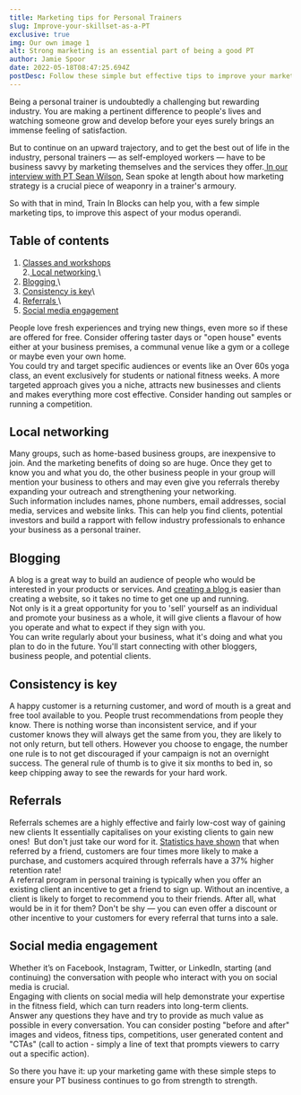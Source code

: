 ```yaml
---
title: Marketing tips for Personal Trainers
slug: Improve-your-skillset-as-a-PT
exclusive: true
img: Our own image 1
alt: Strong marketing is an essential part of being a good PT
author: Jamie Spoor
date: 2022-05-18T08:47:25.694Z
postDesc: Follow these simple but effective tips to improve your marketing skills
---
```

Being a personal trainer is undoubtedly a challenging but rewarding industry. You are making a pertinent difference to people's lives and watching someone grow and develop before your eyes surely brings an immense feeling of satisfaction. 

But to continue on an upward trajectory, and to get the best out of life in the industry, personal trainers — as self-employed workers — have to be business savvy by marketing themselves and the services they offer.[ In our interview with PT Sean Wilson](https://traininblocks.com/blog/sean-wilson-personal-trainer-interview/), Sean spoke at length about how marketing strategy is a crucial piece of weaponry in a trainer's armoury. 

So with that in mind, Train In Blocks can help you, with a few simple marketing tips, to improve this aspect of your modus operandi. 

## Table of contents

1. [Classes and workshops ](<## Classes and workshops>)\
2.[ Local networking ](<## Local networking>)\
3. [Blogging ](<## Blogging>)\
4. [Consistency is key](<## Consistency is key>)\
5. [Referrals ](<## Referrals>)\
6. [Social media engagement](<## Social media engagement>)

People love fresh experiences and trying new things, even more so if these are offered for free. Consider offering taster days or "open house" events either at your business premises, a communal venue like a gym or a college or maybe even your own home. \
You could try and target specific audiences or events like an Over 60s yoga class, an event exclusively for students or national fitness weeks. A more targeted approach gives you a niche, attracts new businesses and clients and makes everything more cost effective. Consider handing out samples or running a competition. 

## Local networking

Many groups, such as home-based business groups, are inexpensive to join. And the marketing benefits of doing so are huge. Once they get to know you and what you do, the other business people in your group will mention your business to others and may even give you referrals thereby expanding your outreach and strengthening your networking.  \
Such information includes names, phone numbers, email addresses, social media, services and website links. This can help you find clients, potential investors and build a rapport with fellow industry professionals to enhance your business as a personal trainer.

## Blogging

A blog is a great way to build an audience of people who would be interested in your products or services. And [creating a blog ](https://traininblocks.com/blog/)is easier than creating a website, so it takes no time to get one up and running. \
Not only is it a great opportunity for you to 'sell' yourself as an individual and promote your business as a whole, it will give clients a flavour of how you operate and what to expect if they sign with you. \
You can write regularly about your business, what it's doing and what you plan to do in the future. You'll start connecting with other bloggers, business people, and potential clients. 

## Consistency is key

A happy customer is a returning customer, and word of mouth is a great and free tool available to you. People trust recommendations from people they know. There is nothing worse than inconsistent service, and if your customer knows they will always get the same from you, they are likely to not only return, but tell others.
However you choose to engage, the number one rule is to not get discouraged if your campaign is not an overnight success. The general rule of thumb is to give it six months to bed in, so keep chipping away to see the rewards for your hard work.

## Referrals

Referrals schemes are a highly effective and fairly low-cost way of [](https://origympersonaltrainercourses.co.uk/blog/how-to-get-pt-clients)gaining new clients It essentially capitalises on your existing clients to gain new ones!  But don't just take our word for it. [Statistics have shown](https://www.extole.com/blog/15-referral-marketing-statistics-you-need-to-know/#:~:text=Customers%20acquired%20through%20referrals%20have,in%20profits%20from%20referred%20customers.) that when referred by a friend, customers are four times more likely to make a purchase, and customers acquired through referrals have a 37% higher retention rate!  \
A referral program in personal training is typically when you offer an existing client an incentive to get a friend to sign up. Without an incentive, a client is likely to forget to recommend you to their friends. After all, what would be in it for them? Don't be shy — you can even offer a discount or other incentive to your customers for every referral that turns into a sale.

## Social media engagement

Whether it’s on Facebook, Instagram, Twitter, or LinkedIn, starting (and continuing) the conversation with people who interact with you on social media is crucial. \
Engaging with clients on social media will help demonstrate your expertise in the fitness field, which can turn readers into long-term clients. \
Answer any questions they have and try to provide as much value as possible in every conversation. You can consider posting "before and after" images and videos, fitness tips, competitions, user generated content and "CTAs" (call to action - simply a line of text that prompts viewers to carry out a specific action). 

So there you have it: up your marketing game with these simple steps to ensure your PT business continues to go from strength to strength.